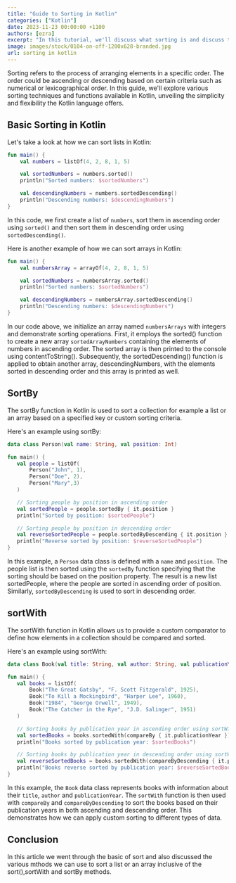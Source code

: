 ```yaml
---
title: "Guide to Sorting in Kotlin"
categories: ["Kotlin"]
date: 2023-11-23 00:00:00 +1100
authors: [ezra]
excerpt: "In this tutorial, we'll discuss what sorting is and discuss the various methods we can use to sort various elements."
image: images/stock/0104-on-off-1200x628-branded.jpg
url: sorting in kotlin
---
```


Sorting refers to the process of arranging elements in a specific order. The order could be ascending or descending based on certain criteria such as numerical or lexicographical order. In this guide, we'll explore various sorting techniques and functions available in Kotlin, unveiling the simplicity and flexibility the Kotlin language offers.

## Basic Sorting in Kotlin

Let's take a look at how we can sort lists in Kotlin:

```kotlin
fun main() {
    val numbers = listOf(4, 2, 8, 1, 5)

    val sortedNumbers = numbers.sorted()
    println("Sorted numbers: $sortedNumbers")

    val descendingNumbers = numbers.sortedDescending()
    println("Descending numbers: $descendingNumbers")
}
```

In this code, we first create a list of `numbers`, sort them in ascending order using `sorted()` and then sort them in descending order using `sortedDescending()`.

Here is another example of how we can sort arrays in Kotlin:

```kotlin
fun main() {
    val numbersArray = arrayOf(4, 2, 8, 1, 5)

    val sortedNumbers = numbersArray.sorted()
    println("Sorted numbers: $sortedNumbers")

    val descendingNumbers = numbersArray.sortedDescending()
    println("Descending numbers: $descendingNumbers")
}

```

In our code above, we initialize an array named `numbersArrays` with integers and demonstrate sorting operations. First, it employs the sorted() function to create a new array `sortedArrayNumbers` containing the elements of numbers in ascending order. The sorted array is then printed to the console using contentToString(). Subsequently, the sortedDescending() function is applied to obtain another array, descendingNumbers, with the elements sorted in descending order and this array is printed as well.


## SortBy

The sortBy function in Kotlin is used to sort a collection for example a list or an array based on a specified key or custom sorting criteria.

 Here's an example using sortBy:

 ```kotlin
 data class Person(val name: String, val position: Int)

fun main() {
    val people = listOf(
        Person("John", 1),
        Person("Doe", 2),
        Person("Mary",3)
    )

    // Sorting people by position in ascending order
    val sortedPeople = people.sortedBy { it.position }
    println("Sorted by position: $sortedPeople")

    // Sorting people by position in descending order
    val reverseSortedPeople = people.sortedByDescending { it.position }
    println("Reverse sorted by position: $reverseSortedPeople")
}
 ```

 In this example, a `Person` data class is defined with a `name` and `position`. The people list is then sorted using the `sortedBy` function specifying that the sorting should be based on the position property. The result is a new list sortedPeople, where the people are sorted in ascending order of position. Similarly, `sortedByDescending` is used to sort in descending order.

 ## sortWith

 The sortWith function in Kotlin allows us to provide a custom comparator to define how elements in a collection should be compared and sorted.

 Here's an example using sortWith:
 ```kotlin
 data class Book(val title: String, val author: String, val publicationYear: Int)

fun main() {
    val books = listOf(
        Book("The Great Gatsby", "F. Scott Fitzgerald", 1925),
        Book("To Kill a Mockingbird", "Harper Lee", 1960),
        Book("1984", "George Orwell", 1949),
        Book("The Catcher in the Rye", "J.D. Salinger", 1951)
    )

    // Sorting books by publication year in ascending order using sortWith and a custom comparator
    val sortedBooks = books.sortedWith(compareBy { it.publicationYear })
    println("Books sorted by publication year: $sortedBooks")

    // Sorting books by publication year in descending order using sortWith and a custom comparator
    val reverseSortedBooks = books.sortedWith(compareByDescending { it.publicationYear })
    println("Books reverse sorted by publication year: $reverseSortedBooks")
}

 ```

 In this example, the `Book` data class represents books with information about their `title`, `author` and `publicationYear`. The `sortWith` function is then used with `compareBy` and `compareByDescending` to sort the books based on their publication years in both ascending and descending order. This demonstrates how we can apply custom sorting to different types of data.

 ## Conclusion

In this article we went through the basic of sort and also discussed the various mthods we can use to sort a list or an array inclusive of the sort(),sortWith and sortBy methods.